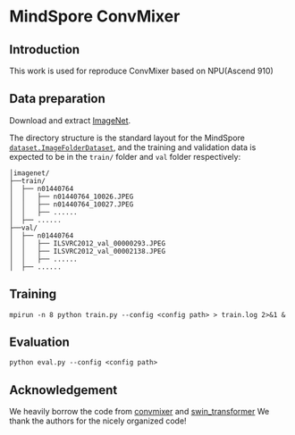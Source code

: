 # MindSpore ConvMixer


## Introduction

This work is used for reproduce ConvMixer based on NPU(Ascend 910)


## Data preparation

Download and extract [ImageNet](https://image-net.org/).

The directory structure is the standard layout for the MindSpore [`dataset.ImageFolderDataset`](https://www.mindspore.cn/docs/api/zh-CN/r1.6/api_python/dataset/mindspore.dataset.ImageFolderDataset.html?highlight=imagefolderdataset), and the training and validation data is expected to be in the `train/` folder and `val` folder respectively:

```
│imagenet/
├──train/
│  ├── n01440764
│  │   ├── n01440764_10026.JPEG
│  │   ├── n01440764_10027.JPEG
│  │   ├── ......
│  ├── ......
├──val/
│  ├── n01440764
│  │   ├── ILSVRC2012_val_00000293.JPEG
│  │   ├── ILSVRC2012_val_00002138.JPEG
│  │   ├── ......
│  ├── ......
```
## Training


```
mpirun -n 8 python train.py --config <config path> > train.log 2>&1 &
```

## Evaluation 


```
python eval.py --config <config path>
```

## Acknowledgement

We heavily borrow the code from [convmixer](https://github.com/locuslab/convmixer) and [swin_transformer](https://gitee.com/mindspore/models/tree/master/research/cv/swin_transformer)
We thank the authors for the nicely organized code!
